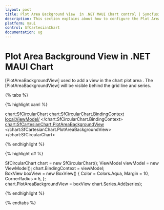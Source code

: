 ```yaml
---
layout: post
title: Plot Area Background View  in .NET MAUI Chart control | Syncfusion
description: This section explains about how to configure the Plot Area Backgrund and its features in .NET MAUI Chart (SfCartesianChart).
platform: maui
control: SfCartesianChart
documentation: ug
---
```


# Plot Area Background View in .NET MAUI Chart

[PlotAreaBackgroundView] used to add a view in the chart plot area . The [PlotAreaBackgroundView] will be visible behind the grid line and series.

{% tabs %}

{% highlight xaml %}

<chart:SfCircularChart>
    <chart:SfCircularChart.BindingContext>
        <local:ViewModel/>
    </chart:SfCircularChart.BindingContext>
    <chart:SfCartesianChart.PlotAreaBackgroundView>
        <BoxView Color="Aqua" Margin = "10" CornerRadius = "5" />
    </chart:SfCartesianChart.PlotAreaBackgroundView>
</chart:SfCircularChart>

{% endhighlight %}

{% highlight c# %}

SfCircularChart chart = new SfCircularChart();
ViewModel viewModel = new ViewModel();
chart.BindingContext = viewModel;      	 
BoxView boxView = new BoxView()
{
    Color = Colors.Aqua,
    Margin = 10,
    CornerRadius = 5,
};  
chart.PlotAreaBackgroundView = boxView
chart.Series.Add(series);

{% endhighlight %}

{% endtabs %}

